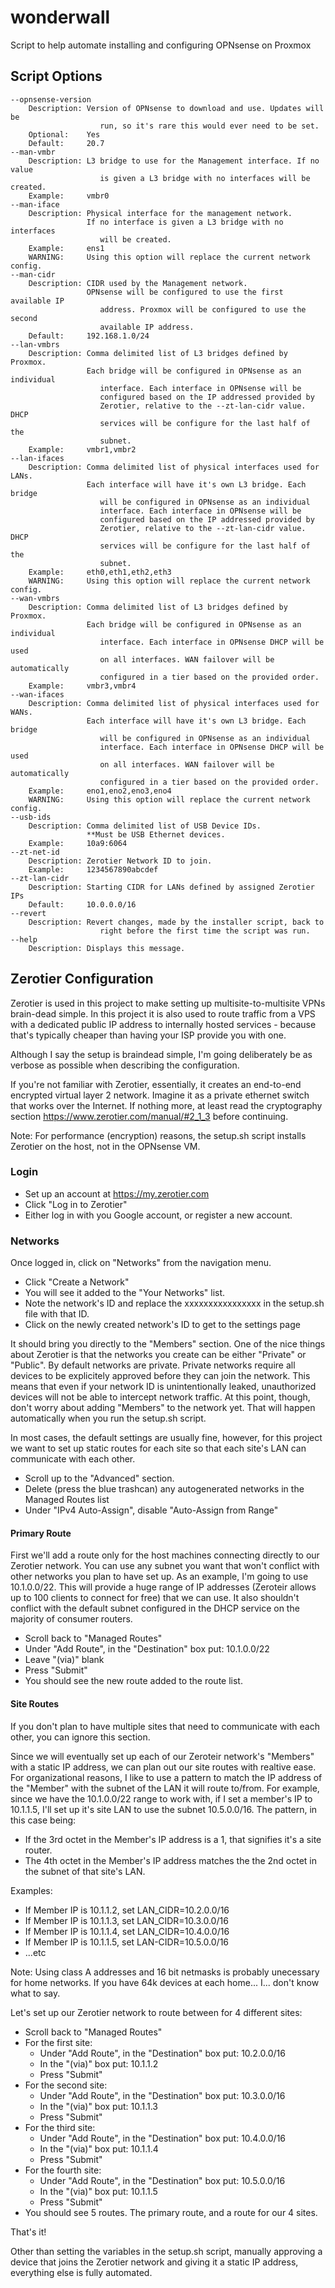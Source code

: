 # wonderwall
Script to help automate installing and configuring OPNsense on Proxmox

## Script Options
    --opnsense-version
        Description: Version of OPNsense to download and use. Updates will be
                        run, so it's rare this would ever need to be set.
        Optional:    Yes
        Default:     20.7
    --man-vmbr
        Description: L3 bridge to use for the Management interface. If no value
                        is given a L3 bridge with no interfaces will be created.
        Example:     vmbr0
    --man-iface
        Description: Physical interface for the management network.
                     If no interface is given a L3 bridge with no interfaces
                        will be created.
        Example:     ens1
        WARNING:     Using this option will replace the current network config.
    --man-cidr
        Description: CIDR used by the Management network.
                     OPNsense will be configured to use the first available IP
                        address. Proxmox will be configured to use the second
                        available IP address.
        Default:     192.168.1.0/24
    --lan-vmbrs
        Description: Comma delimited list of L3 bridges defined by Proxmox. 
                     Each bridge will be configured in OPNsense as an individual
                        interface. Each interface in OPNsense will be
                        configured based on the IP addressed provided by
                        Zerotier, relative to the --zt-lan-cidr value. DHCP 
                        services will be configure for the last half of the 
                        subnet.
        Example:     vmbr1,vmbr2
    --lan-ifaces
        Description: Comma delimited list of physical interfaces used for LANs. 
                     Each interface will have it's own L3 bridge. Each bridge
                        will be configured in OPNsense as an individual
                        interface. Each interface in OPNsense will be
                        configured based on the IP addressed provided by
                        Zerotier, relative to the --zt-lan-cidr value. DHCP 
                        services will be configure for the last half of the 
                        subnet.
        Example:     eth0,eth1,eth2,eth3
        WARNING:     Using this option will replace the current network config.
    --wan-vmbrs
        Description: Comma delimited list of L3 bridges defined by Proxmox.
                     Each bridge will be configured in OPNsense as an individual
                        interface. Each interface in OPNsense DHCP will be used
                        on all interfaces. WAN failover will be automatically 
                        configured in a tier based on the provided order.
        Example:     vmbr3,vmbr4
    --wan-ifaces
        Description: Comma delimited list of physical interfaces used for WANs.
                     Each interface will have it's own L3 bridge. Each bridge
                        will be configured in OPNsense as an individual
                        interface. Each interface in OPNsense DHCP will be used
                        on all interfaces. WAN failover will be automatically 
                        configured in a tier based on the provided order.
        Example:     eno1,eno2,eno3,eno4
        WARNING:     Using this option will replace the current network config.
    --usb-ids
        Description: Comma delimited list of USB Device IDs. 
                     **Must be USB Ethernet devices.
        Example:     10a9:6064
    --zt-net-id
        Description: Zerotier Network ID to join.
        Example:     1234567890abcdef
    --zt-lan-cidr
        Description: Starting CIDR for LANs defined by assigned Zerotier IPs
        Default:     10.0.0.0/16
    --revert
        Description: Revert changes, made by the installer script, back to
                        right before the first time the script was run.
    --help
        Description: Displays this message.

## Zerotier Configuration

Zerotier is used in this project to make setting up multisite-to-multisite VPNs brain-dead simple.  In this project it is also used to route traffic from a VPS with a dedicated public IP address to internally hosted services - because that's typically cheaper than having your ISP provide you with one.

Although I say the setup is braindead simple, I'm going deliberately be as verbose as possible when describing the configuration.

If you're not familiar with Zerotier, essentially, it creates an end-to-end encrypted virtual layer 2 network. Imagine it as a private ethernet switch that works over the Internet. If nothing more, at least read the cryptography section https://www.zerotier.com/manual/#2_1_3 before continuing.

Note: For performance (encryption) reasons, the setup.sh script installs Zerotier on the host, not in the OPNsense VM.

### Login

* Set up an account at https://my.zerotier.com
* Click "Log in to Zerotier"
* Either log in with you Google account, or register a new account.

### Networks

Once logged in, click on "Networks" from the navigation menu.
* Click "Create a Network"
* You will see it added to the "Your Networks" list.
* Note the network's ID and replace the xxxxxxxxxxxxxxxx in the setup.sh file with that ID.
* Click on the newly created network's ID to get to the settings page

It should bring you directly to the "Members" section. One of the nice things about Zerotier is that the networks you create can be either "Private" or "Public". By default networks are private. Private networks require all devices to be explicitely approved before they can join the network. This means that even if your network ID is unintentionally leaked, unauthorized devices will not be able to intercept network traffic. At this point, though, don't worry about adding "Members" to the network yet. That will happen automatically when you run the setup.sh script. 

In most cases, the default settings are usually fine, however, for this project we want to set up static routes for each site so that each site's LAN can communicate with each other.

* Scroll up to the "Advanced" section.
* Delete (press the blue trashcan) any autogenerated networks in the Managed Routes list
* Under "IPv4 Auto-Assign", disable "Auto-Assign from Range"

#### Primary Route

First we'll add a route only for the host machines connecting directly to our Zerotier network. You can use any subnet you want that won't conflict with other networks you plan to have set up. As an example, I'm going to use 10.1.0.0/22. This will provide a huge range of IP addresses (Zeroteir allows up to 100 clients to connect for free) that we can use. It also shouldn't conflict with the default subnet configured in the DHCP service on the majority of consumer routers.

* Scroll back to "Managed Routes"
* Under "Add Route", in the "Destination" box put: 10.1.0.0/22
* Leave "(via)" blank
* Press "Submit"
* You should see the new route added to the route list.

#### Site Routes

If you don't plan to have multiple sites that need to communicate with each other, you can ignore this section.

Since we will eventually set up each of our Zeroteir network's "Members" with a static IP address, we can plan out our site routes with realtive ease. For organizational reasons, I like to use a pattern to match the IP address of the "Member" with the subnet of the LAN it will route to/from. For example, since we have the 10.1.0.0/22 range to work with, if I set a member's IP to 10.1.1.5, I'll set up it's site LAN to use the subnet 10.5.0.0/16. The pattern, in this case being:

* If the 3rd octet in the Member's IP address is a 1, that signifies it's a site router.
* The 4th octet in the Member's IP address matches the the 2nd octet in the subnet of that site's LAN.

Examples:

 * If Member IP is 10.1.1.2, set LAN_CIDR=10.2.0.0/16
 * If Member IP is 10.1.1.3, set LAN_CIDR=10.3.0.0/16
 * If Member IP is 10.1.1.4, set LAN_CIDR=10.4.0.0/16
 * If Member IP is 10.1.1.5, set LAN-CIDR=10.5.0.0/16
 * ...etc

Note: Using class A addresses and 16 bit netmasks is probably unecessary for home networks. If you have 64k devices at each home... I... don't know what to say.

Let's set up our Zerotier network to route between for 4 different sites:

- Scroll back to "Managed Routes"
- For the first site:
  - Under "Add Route", in the "Destination" box put: 10.2.0.0/16
  - In the "(via)" box put: 10.1.1.2
  - Press "Submit"
- For the second site:
  - Under "Add Route", in the "Destination" box put: 10.3.0.0/16
  - In the "(via)" box put: 10.1.1.3
  - Press "Submit"
- For the third site:
  - Under "Add Route", in the "Destination" box put: 10.4.0.0/16
  - In the "(via)" box put: 10.1.1.4
  - Press "Submit"
- For the fourth site:
  - Under "Add Route", in the "Destination" box put: 10.5.0.0/16
  - In the "(via)" box put: 10.1.1.5
  - Press "Submit"
- You should see 5 routes. The primary route, and a route for our 4 sites.

That's it!

Other than setting the variables in the setup.sh script, manually approving a device that joins the Zerotier network and giving it a static IP address, everything else is fully automated.

